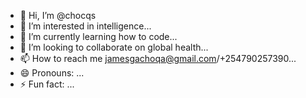 - 👋 Hi, I’m @chocqs
- 👀 I’m interested in intelligence...
- 🌱 I’m currently learning how to code...
- 💞️ I’m looking to collaborate on global health...
- 📫 How to reach me jamesgachoqa@gmail.com/+254790257390...
- 😄 Pronouns: ...
- ⚡ Fun fact: ...

<!---
chocqs/chocqs is a ✨ special ✨ repository because its `README.md` (this file) appears on your GitHub profile.
You can click the Preview link to take a look at your changes.
--->
